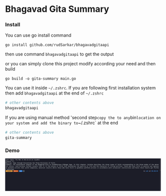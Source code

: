 # Bhagavad Gita Summary

### Install

You can use go install command

```console
go install github.com/rudSarkar/bhagavadgitaapi
```

then use command `bhagavadgitaapi` to get the output

or you can simply clone this project modify according your need and then build

```console
go build -o gita-summary main.go
```

You can use it inside `~/.zshrc`. If you are following first installation system then add `bhagavadgitaapi` at the end of `~/.zshrc`

```bash
# other contents above
bhagavadgitaapi
```

If you are using manual method 'second step`copy the to any`bin`location on your system and add the binary to`~/.zshrc` at the end

```bash
# other contents above
gita-summary
```

### Demo

![Screenshot of a comment gita summary](images/demo.png)
